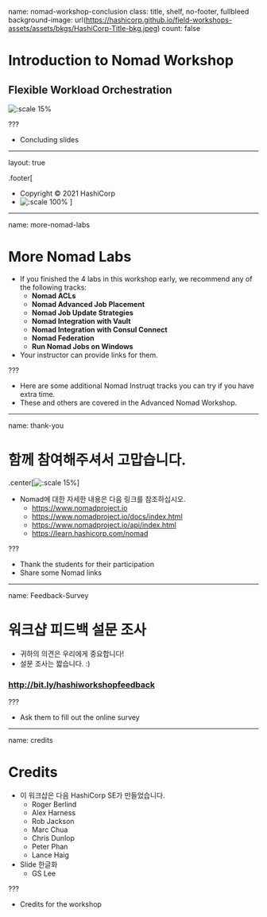 name: nomad-workshop-conclusion
class: title, shelf, no-footer, fullbleed
background-image: url(https://hashicorp.github.io/field-workshops-assets/assets/bkgs/HashiCorp-Title-bkg.jpeg)
count: false

# Introduction to Nomad Workshop
## Flexible Workload Orchestration

![:scale 15%](https://hashicorp.github.io/field-workshops-assets/assets/logos/logo_nomad.png)

???
* Concluding slides

---
layout: true

.footer[
- Copyright © 2021 HashiCorp
- ![:scale 100%](https://hashicorp.github.io/field-workshops-assets/assets/logos/HashiCorp_Icon_Black.svg)
]

---
name: more-nomad-labs
# More Nomad Labs
* If you finished the 4 labs in this workshop early, we recommend any of the following tracks:
  * **Nomad ACLs**
  * **Nomad Advanced Job Placement**
  * **Nomad Job Update Strategies**
  * **Nomad Integration with Vault**
  * **Nomad Integration with Consul Connect**  
  * **Nomad Federation**
  * **Run Nomad Jobs on Windows**
* Your instructor can provide links for them.

???
* Here are some additional Nomad Instruqt tracks you can try if you have extra time.
* These and others are covered in the Advanced Nomad Workshop.
---
name: thank-you
# 함께 참여해주셔서 고맙습니다.
.center[![:scale 15%](https://hashicorp.github.io/field-workshops-assets/assets/logos/logo_nomad.png)]

* Nomad에 대한 자세한 내용은 다음 링크를 참조하십시오.
  * https://www.nomadproject.io
  * https://www.nomadproject.io/docs/index.html
  * https://www.nomadproject.io/api/index.html
  * https://learn.hashicorp.com/nomad

???
* Thank the students for their participation
* Share some Nomad links

---
name: Feedback-Survey
# 워크샵 피드백 설문 조사
* 귀하의 의견은 우리에게 중요합니다!
* 설문 조사는 짧습니다. :)

### http://bit.ly/hashiworkshopfeedback

???
* Ask them to fill out the online survey

---
name: credits
# Credits
* 이 워크샵은 다음 HashiCorp SE가 만들었습니다.
  * Roger Berlind
  * Alex Harness
  * Rob Jackson
  * Marc Chua
  * Chris Dunlop
  * Peter Phan
  * Lance Haig
* Slide 한글화
  * GS Lee


???
* Credits for the workshop

